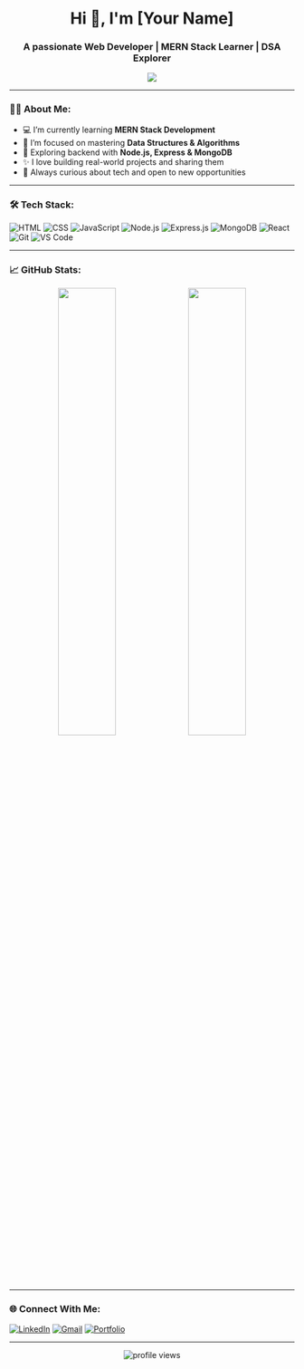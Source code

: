 <h1 align="center">Hi 👋, I'm [Your Name]</h1>
<h3 align="center">A passionate Web Developer | MERN Stack Learner | DSA Explorer</h3>

<p align="center">
  <img src="https://readme-typing-svg.herokuapp.com?font=Fira+Code&size=18&pause=1000&center=true&vCenter=true&width=435&lines=Self-taught+Developer;Always+learning+new+things;Love+to+build+projects+and+solve+problems" />
</p>

---

### 👨‍💻 About Me:
- 💻 I’m currently learning **MERN Stack Development**  
- 🎯 I’m focused on mastering **Data Structures & Algorithms**  
- 🌱 Exploring backend with **Node.js, Express & MongoDB**  
- ✨ I love building real-world projects and sharing them  
- 🧠 Always curious about tech and open to new opportunities  

---

### 🛠️ Tech Stack:
![HTML](https://img.shields.io/badge/-HTML5-E34F26?style=flat&logo=html5&logoColor=white)
![CSS](https://img.shields.io/badge/-CSS3-1572B6?style=flat&logo=css3)
![JavaScript](https://img.shields.io/badge/-JavaScript-F7DF1E?style=flat&logo=javascript&logoColor=black)
![Node.js](https://img.shields.io/badge/-Node.js-339933?style=flat&logo=node.js&logoColor=white)
![Express.js](https://img.shields.io/badge/-Express.js-000000?style=flat&logo=express&logoColor=white)
![MongoDB](https://img.shields.io/badge/-MongoDB-47A248?style=flat&logo=mongodb&logoColor=white)
![React](https://img.shields.io/badge/-React-61DAFB?style=flat&logo=react&logoColor=black)
![Git](https://img.shields.io/badge/-Git-F05032?style=flat&logo=git&logoColor=white)
![VS Code](https://img.shields.io/badge/-VSCode-007ACC?style=flat&logo=visual-studio-code)

---

### 📈 GitHub Stats:
<p align="center">
  <img src="https://github-readme-stats.vercel.app/api?username=yourusername&show_icons=true&theme=radical" width="45%"/>
  <img src="https://github-readme-streak-stats.herokuapp.com/?user=yourusername&theme=radical" width="45%"/>
</p>

---

### 🌐 Connect With Me:
[![LinkedIn](https://img.shields.io/badge/-LinkedIn-blue?style=flat&logo=linkedin&logoColor=white)](https://linkedin.com/in/yourprofile)
[![Gmail](https://img.shields.io/badge/-Gmail-D14836?style=flat&logo=gmail&logoColor=white)](mailto:your.email@gmail.com)
[![Portfolio](https://img.shields.io/badge/-Portfolio-black?style=flat&logo=github)](https://yourportfolio.link)

---

<!-- Optional: Visitor Counter -->
<p align="center">
  <img src="https://komarev.com/ghpvc/?username=yourusername&label=Profile+Views&color=blue&style=flat" alt="profile views" />
</p>

<!---
redcoder-008/redcoder-008 is a ✨ special ✨ repository because its `README.md` (this file) appears on your GitHub profile.
You can click the Preview link to take a look at your changes.
--->
